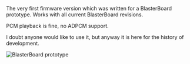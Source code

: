 The very first firmware version which was written for a BlasterBoard prototype.
Works with all current BlasterBoard revisions.

PCM playback is fine, no ADPCM support.

I doubt anyone would like to use it, but anyway it is here for the history of development.

![BlasterBoard prototype](https://labs-lv.github.io/blasterboard/BB-proto.jpg)



